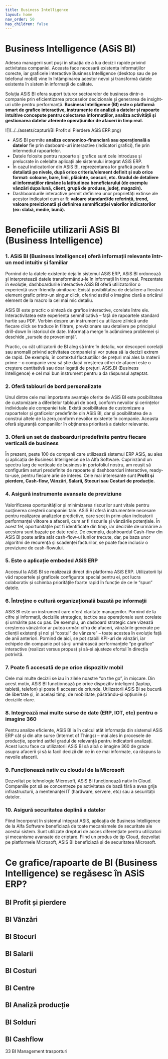 ```yaml
---
title: Business Intelligence
layout: home
nav_order: 50
has_children: false
---
```

# Business Intelligence (ASiS BI)
Adesea managerii sunt puşi în situaţia de a lua decizii rapide privind activitatea companiei. Aceasta face necesară existența informaţiilor corecte, iar graficele interactive Business Intelligence (desktop sau de pe telefonul mobil) vine în întâmpinarea acestor nevoi şi transformă datele existente în sistem în informaţii de calitate.

Soluția ASiS BI ofera suport tuturor sectoarelor de business dintr-o companie prin eficientizarea proceselor decizionale și generarea de insight-uri utile pentru performanță. **Business Intelligence (BI) este o platformă smart de grafice interactive, instrumente de analiză a datelor și rapoarte intuitive concepute pentru colectarea informațiilor, analiza activității și gestionarea datelor aferente operațiunilor de afaceri în timp real.**

![](../../assets/capturi/BI Profit si Pierdere ASiS ERP.png)

- ASiS BI permite **analiza economico-financiară sau operațională a datelor** fie prin dasboard-uri interactive (indicatori grafici), fie prin intermediul rapoartelor.
- Datele folosite pentru rapoarte și grafice sunt cele introduse şi prelucrate în celelalte aplicaţii ale sistemului integrat ASiS ERP.
- În cazul indicatorilor din ASiS BI, reprezentarea lor grafică poate fi **detaliată pe nivele, după orice criteriu/element definit și sub orice format: coloane, bare, linii, plăcinte, ceasuri, etc. Gradul de detaliere al informațiilor rămâne la latitudinea beneficiarului (de exemplu vânzări dupa lună, client, grupă de produse, județ, magazin).**
- Dashboardurile interactive permit definirea unor proprietăți extinse ale acestor indicatori cum ar fi: **valoare standard/de referință, trend, valoare previzionată și definirea semnificației valorilor indicatorilor (ex: slabă, medie, bună).**

# Beneficiile utilizarii ASiS BI (Business Intelligence)

### 1. ASiS BI (Business Intelligence) oferă informații relevante într-un mod intuitiv și familiar
Pornind de la datele existente deja în sistemul ASiS ERP, ASiS BI ordonează și interpretează datele transformându-le în informații în timp real. Prezentate în evoluție, dashboardurile interactive ASiS BI oferă utilizatorilor o experiență user-friendly uimitoare. Există posibilitatea de detaliere a fiecărui element grafic printr-un singur click, oferind astfel o imagine clară a oricărui element de la macro la cel mai mic detaliu.

ASiS BI este practic o sinteză de grafice interactive, corelate între ele. Interactivitatea este experiența semnificativă – față de rapoartele standard hartie sau PDF. Vorbim despre un instrument cu utilizare zilnică unde fiecare click se traduce în filtrare, previzionare sau detaliere pe principiul drill-down în istoricul de date. Informația merge în adâncimea problemei și deschide „sursele de proveniență”.

Practic, cu cât utilizatorii de BI aleg să intre în detaliu, vor descoperi corelații sau anomalii privind activitatea companiei și vor putea să ia decizii extrem de rapid. De exemplu, în contextul fluctuațiilor de prețuri mai ales la materii prime – o companie vrea să știe dacă creșterea cifrei de afaceri este o creștere cantitativă sau doar legată de prețuri. ASiS.BI (Business Intelligence)  e cel mai bun instrument pentru a da răspunsul așteptat.

### 2. Oferă tablouri de bord personalizate
Unul dintre cele mai importante avantaje oferite de ASiS BI este posibilitatea de customizare a diferitelor tablouri de bord, conform nevoilor și cerințelor individuale ale companiei tale. Există posibilitatea de customizare a rapoartelor și graficelor predefinite din ASiS BI, dar și posibilitatea de a construi altele de la zero,conform nevoilor existente în companie. Aceasta oferă siguranță companiilor în obținerea prioritară a datelor relevante.

### 3. Oferă un set de dasboarduri predefinite pentru fiecare verticală de business
În prezent, peste 100 de companii care utilizează sistemul ERP ASiS, au ales și aplicația de Business Intelligence de la Alfa Software. Cuprinzând un spectru larg de verticale de business în portofoliul nostru, am reușit să configurăm seturi predefinite de rapoarte și dashboarduri interactive, ready-to-use, pentru fiecare arie de interes. Cele mai interesante sunt **Profit și pierdere, Cash-flow, Vânzări, Salarii, Stocuri sau Costuri de producție.**

### 4. Asigură instrumente avansate de previziune
Valorificarea oportunităților și minimizarea riscurilor sunt vitale pentru susținerea creșterii companiei tale. ASiS BI oferă instrumentele necesare pentru realizarea analizelor predictive, care scot în prim-plan indicatorii performanței viitoare a afacerii, cum ar fi riscurile și vânzările potențiale. În acest fel, oportunitățile pot fi identificate din timp, iar deciziile de urmărire a acestora sunt bazate pe date reale. De exemplu, dashboardul Cash-flow din ASiS BI poate arăta atât cash-flow-ul lunilor trecute, dar, pe baza unor algoritmi de recurență și scadenței facturilor, se poate face inclusiv o previziune de cash-flowului.

### 5. Este o aplicație embeded ASiS ERP
Accesul la ASiS BI se realizează direct din platforma ASiS ERP. Utilizatorii își văd rapoartele și graficele configurate special pentru ei, pot lucra colaborativ și schimba prioritățile foarte rapid în funcție de ce le “spun” datele.

### 6. Întreține o cultură organizațională bazată pe informații
ASiS BI este un instrument care oferă claritate managerilor. Pornind de la cifre și informații, deciziile strategice, tactice sau operaționale sunt corelate și urmărite pas cu pas. De exemplu, un dasboard strategic care vizează creșterea vânzărilor ar putea urmări cifra de afaceri, vânzările generate pe clienții existenți și noi și “costul” de vânzare” – toate acestea în evoluție față de anii anteriori. Pornind de aici, se pot stabili KPI-uri de vânzări, iar echipele din companie pot să-și urmărească performanțele “pe grafice” interactive (realizat versus propus) și să-și ajusteze efortul în direcția potrivită.

### 7. Poate fi accesată de pe orice dispozitiv mobil
Cele mai multe decizii se iau în zilele noastre “on the go”, în mișcare. Din acest motiv, ASiS BI funcționează pe orice dispozitiv inteligent (laptop, tabletă, telefon) și poate fi accesat de oriunde. Utilizatorii ASiS BI se bucură de libertate și, în același timp, de mobilitate, păstrându-și opțiunile și deciziile clare.

### 8. Integrează mai multe surse de date (ERP, IOT, etc) pentru o imagine 360
Pentru analize eficiente, ASiS BI ia în calcul atât informația din sistemul ASiS ERP cât și din alte surse (Internet of Things) – mai ales în procesele de producție, sporind astfel gradul de relevanță pentru indicatorii analizați. Acest lucru face ca utilizatorii ASiS BI să aibă o imagine 360 de grade asupra afacerii și să ia facil decizii din ce în ce mai informate, ca răspuns la nevoile afacerii.

### 9. Funcționează nativ cu cloudul de la Microsoft
Dezvoltat pe tehnologie Microsoft, ASiS BI funcționează nativ în Cloud. Companiile pot să se concentreze pe activitatea de bază fără a avea grija infrastructurii, a mentenanței IT (hardware, servere, etc) sau a securității datelor.

### 10. Asigură securitatea deplină a datelor
Fiind încorporat în sistemul integrat ASiS, aplicația de Business Intelligence de la Alfa Software beneficiază de toate mecanismele de securitate ale acestui sistem. Sunt utilizate drepturi de acces diferențiate pentru utilizatori și mecanisme avansate de criptare. Fiind un produs de tip Cloud, dezvoltat pe platformele Microsoft, ASiS BI beneficiază și de securitatea Microsoft.

# Ce grafice/rapoarte de BI (Business Intelligence) se regăsesc în ASiS ERP?
## BI Profit și pierdere
## BI Vânzări
## BI Stocuri
## BI Salarii
## BI Costuri
## BI Centre
## BI Analiză producție
## BI Solduri
## BI Cashflow
33 BI Management trasporturi
